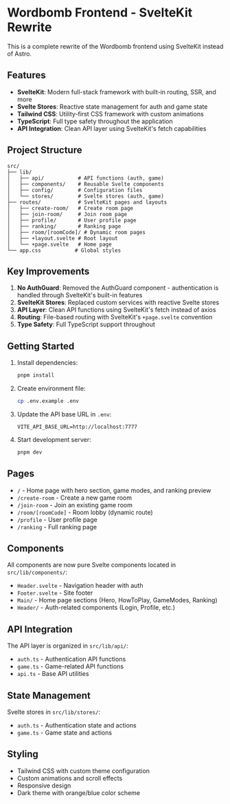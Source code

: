 # Wordbomb Frontend - SvelteKit Rewrite

This is a complete rewrite of the Wordbomb frontend using SvelteKit instead of Astro.

## Features

- **SvelteKit**: Modern full-stack framework with built-in routing, SSR, and more
- **Svelte Stores**: Reactive state management for auth and game state
- **Tailwind CSS**: Utility-first CSS framework with custom animations
- **TypeScript**: Full type safety throughout the application
- **API Integration**: Clean API layer using SvelteKit's fetch capabilities

## Project Structure

```
src/
├── lib/
│   ├── api/           # API functions (auth, game)
│   ├── components/    # Reusable Svelte components
│   ├── config/        # Configuration files
│   └── stores/        # Svelte stores (auth, game)
├── routes/            # SvelteKit pages and layouts
│   ├── create-room/   # Create room page
│   ├── join-room/     # Join room page
│   ├── profile/       # User profile page
│   ├── ranking/       # Ranking page
│   ├── room/[roomCode]/ # Dynamic room pages
│   ├── +layout.svelte # Root layout
│   └── +page.svelte   # Home page
└── app.css           # Global styles
```

## Key Improvements

1. **No AuthGuard**: Removed the AuthGuard component - authentication is handled through SvelteKit's built-in features
2. **SvelteKit Stores**: Replaced custom services with reactive Svelte stores
3. **API Layer**: Clean API functions using SvelteKit's fetch instead of axios
4. **Routing**: File-based routing with SvelteKit's `+page.svelte` convention
5. **Type Safety**: Full TypeScript support throughout

## Getting Started

1. Install dependencies:
   ```bash
   pnpm install
   ```

2. Create environment file:
   ```bash
   cp .env.example .env
   ```

3. Update the API base URL in `.env`:
   ```
   VITE_API_BASE_URL=http://localhost:7777
   ```

4. Start development server:
   ```bash
   pnpm dev
   ```

## Pages

- `/` - Home page with hero section, game modes, and ranking preview
- `/create-room` - Create a new game room
- `/join-room` - Join an existing game room
- `/room/[roomCode]` - Room lobby (dynamic route)
- `/profile` - User profile page
- `/ranking` - Full ranking page

## Components

All components are now pure Svelte components located in `src/lib/components/`:

- `Header.svelte` - Navigation header with auth
- `Footer.svelte` - Site footer
- `Main/` - Home page sections (Hero, HowToPlay, GameModes, Ranking)
- `Header/` - Auth-related components (Login, Profile, etc.)

## API Integration

The API layer is organized in `src/lib/api/`:

- `auth.ts` - Authentication API functions
- `game.ts` - Game-related API functions
- `api.ts` - Base API utilities

## State Management

Svelte stores in `src/lib/stores/`:

- `auth.ts` - Authentication state and actions
- `game.ts` - Game state and actions

## Styling

- Tailwind CSS with custom theme configuration
- Custom animations and scroll effects
- Responsive design
- Dark theme with orange/blue color scheme